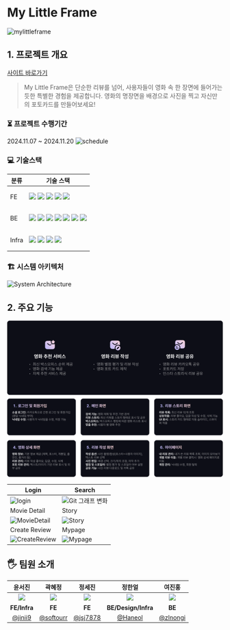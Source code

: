 # My Little Frame
![mylittleframe](https://github.com/user-attachments/assets/59ea3303-8d2f-40c5-9703-1a124602257d)

## 1. 프로젝트 개요
[사이트 바로가기](https://mylittlefra.me/)
> My Little Frame은 단순한 리뷰를 넘어, 사용자들이 영화 속 한 장면에 들어가는 듯한 특별한 경험을 제공합니다.
>영화의 명장면을 배경으로 사진을 찍고 자신만의 포토카드를 만들어보세요!


### ⏳ 프로젝트 수행기간
2024.11.07 ~ 2024.11.20
![schedule](https://github.com/user-attachments/assets/32f62621-a1dd-4bd3-9a90-1fd4c81d716a)

### 💻 기술스택
<table>
    <thead>
        <tr>
            <th>분류</th>
            <th>기술 스택</th>
        </tr>
    </thead>
    <tbody>
        <tr>
            <td>
                <p>FE</p>
            </td>
            <td>
                <img src="https://img.shields.io/badge/React-61DAFB?logo=react&logoColor=ffffff">
                <img src="https://img.shields.io/badge/Zustand-000000?logo=zustand&logoColor=ffffff">
                <img src="https://img.shields.io/badge/TanStack Query-FF4154?logo=react-query&logoColor=ffffff">
                <img src="https://img.shields.io/badge/Vite-646CFF?logo=vite&logoColor=ffffff">
                <img src="https://img.shields.io/badge/Nginx-009639?logo=nginx&logoColor=ffffff">
            </td>
        </tr>
        <tr>
            <td>
                <p>BE</p>
            </td>
            <td>
                <img src="https://img.shields.io/badge/Spring Boot-6DB33F?logo=springboot&logoColor=ffffff">
                <img src="https://img.shields.io/badge/JPA-007396?logo=java&logoColor=ffffff">
                <img src="https://img.shields.io/badge/Spring Security-6DB33F?logo=springsecurity&logoColor=ffffff">
                <img src="https://img.shields.io/badge/H2 Database-004088?logo=h2&logoColor=ffffff">
                <img src="https://img.shields.io/badge/MySQL-A8B9CC?logo=mysql&logoColor=ffffff">
                <img src="https://img.shields.io/badge/AWS S3-569A31?logo=amazons3&logoColor=ffffff">
                <img src="https://img.shields.io/badge/Docker-2496ED?&logo=docker&logoColor=white">
            </td>
        </tr>
        <tr>
            <td>
                <p>Infra</p>
            </td>
            <td>
                <img src="https://img.shields.io/badge/Nginx-009639?logo=nginx&logoColor=ffffff">
                <img src="https://img.shields.io/badge/AWS EC2-FF9900?logo=amazonec2&logoColor=ffffff">
                <img src="https://img.shields.io/badge/AWS S3-569A31?logo=amazons3&logoColor=ffffff">
                <img src="https://img.shields.io/badge/GitHub Actions-2088FF?logo=github-actions&logoColor=ffffff">
            </td>
        </tr>
    </tbody>
</table>

### 🏗️ 시스템 아키텍처
<img width="1083" alt="System Architecture" src="https://github.com/user-attachments/assets/8c07b10c-eb3a-4648-b0b8-396b36530930">

## 2. 주요 기능
![feature](https://github.com/hyundai-review/.github/blob/main/profile/images/feature.png?raw=true)



| Login                                                                                                                                            | Search                                                                                                                                          |
| ------------------------------------------------------------------------------------------------------------------------------------------------------ | ---------------------------------------------------------------------------------------------------------------------------------------------------------- |
| <img alt="login" src="https://github.com/hyundai-review/.github/blob/main/profile/images/login_2.gif" /> | <img alt="Git 그래프 변화" src="https://github.com/hyundai-review/.github/blob/main/profile/images/search.gif" /> |
| Movie Detail                                                                                                                                       | Story                                                                                                                                           |
| <img alt="MovieDetail" src="https://github.com/hyundai-review/.github/blob/main/profile/images/detailpage.gif" />                     | <img alt="Story" src="https://github.com/hyundai-review/.github/blob/main/profile/images/story.gif" />                         |
| Create Review                                                                                                                                      | Mypage                                                                                                                                           |
| <img alt="CreateReview" src="https://github.com/hyundai-review/.github/blob/main/profile/images/camera.gif"  />                     | <img alt="Mypage" src="https://github.com/hyundai-review/.github/blob/main/profile/images/mypage.gif" />                         |

## 🖐️ 팀원 소개

|                                                  윤서진                                                   |                                                  곽혜정                                                   |                                                  정세진                                                   |                                                  정한얼                                                   |                                                  여진홍                                                   |
| :-------------------------------------------------------------------------------------------------------: | :-------------------------------------------------------------------------------------------------------: | :-------------------------------------------------------------------------------------------------------: | :-------------------------------------------------------------------------------------------------------: | :-------------------------------------------------------------------------------------------------------: |
| <img src="https://github.com/user-attachments/assets/3b706366-6ad6-4843-a43f-836e69b0bf24" width="120" /> | <img src="https://github.com/user-attachments/assets/767e78d4-30b6-490a-82fc-e55a9ffdc7f2" width="120" /> | <img src="https://github.com/user-attachments/assets/165a185a-1ea3-4bd2-a328-e189eb98bd67" width="120" /> | <img src="https://github.com/user-attachments/assets/f380b426-ea64-444b-9902-85c99955f47b" width="120" /> | <img src="https://github.com/user-attachments/assets/9828fe7b-1615-4d96-9257-e45ca81157b1" width="120" /> |
|                                               **FE/Infra**                                                |                                                  **FE**                                                   |                                                  **FE**                                                   |                                               **BE/Design/Infra**                                               |                                                  **BE**                                                   |
|                                    [@jinii9](https://github.com/jinii9)                                     |                                 [@softourr](https://github.com/softourr)                                  |                                  [@jsj7878](https://github.com/jsj7878)                                   |                                   [@Haneol](https://github.com/Haneol)                                    |                                  [@zlnongi](https://github.com/zlnongi)                                   |
